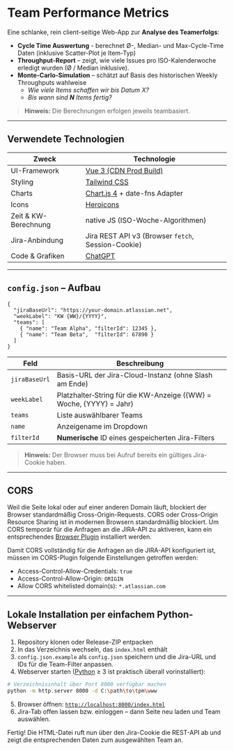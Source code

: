 ﻿# Team Performance Metrics 

Eine schlanke, rein client-seitige Web-App zur **Analyse des Teamerfolgs**:

* **Cycle Time Auswertung** - berechnet Ø-, Median- und Max-Cycle-Time Daten (inklusive Scatter-Plot je Item-Typ)
* **Throughput-Report** – zeigt, wie viele Issues pro ISO-Kalenderwoche erledigt wurden (Ø / Median inklusive).  
* **Monte-Carlo-Simulation** – schätzt auf Basis des historischen Weekly Throughputs wahlweise  
  * _Wie viele Items schaffen wir bis Datum X?_  
  * _Bis wann sind **N** Items fertig?_

> **Hinweis:** Die Berechnungen erfolgen jeweils teambasiert. 

---

## Verwendete Technologien

| Zweck                     | Technologie                                               |
|---------------------------|-----------------------------------------------------------|
| UI-Framework              | [Vue 3 (CDN Prod Build)](https://vuejs.org)               |
| Styling                   | [Tailwind CSS](https://tailwindcss.com)                   |
| Charts                    | [Chart.js 4](https://www.chartjs.org) + date-fns Adapter  |
| Icons                     | [Heroicons](https://heroicons.com)                        |
| Zeit & KW-Berechnung      | native JS (ISO-Woche-Algorithmen)                         |
| Jira-Anbindung            | Jira REST API v3 (Browser `fetch`, Session-Cookie)        |
| Code & Grafiken           | [ChatGPT](https://chatagpt.com)                           |

---

## `config.json` – Aufbau

```jsonc
{
  "jiraBaseUrl": "https://your-domain.atlassian.net",
  "weekLabel": "KW {WW}/{YYYY}",
  "teams": [
    { "name": "Team Alpha", "filterId": 12345 },
    { "name": "Team Beta",  "filterId": 67890 }
  ]
}
````

| Feld          | Beschreibung                                                           |
| ------------- | ---------------------------------------------------------------------- |
| `jiraBaseUrl` | Basis-URL der Jira-Cloud-Instanz (ohne Slash am Ende)                  |
| `weekLabel  ` | Platzhalter‐String für die KW-Anzeige ({WW} = Woche, {YYYY} = Jahr)    |
| `teams`       | Liste auswählbarer Teams                                               |
| `name`        | Anzeigename im Dropdown                                                |
| `filterId`    | **Numerische** ID eines gespeicherten Jira-Filters                     |

> **Hinweis:** Der Browser muss bei Aufruf bereits ein gültiges Jira-Cookie haben.

---

## CORS

Weil die Seite lokal oder auf einer anderen Domain läuft, blockiert der Browser standard­mäßig Cross-Origin-Requests. CORS oder Cross-Origin Resource Sharing ist in modernen Browsern standardmäßig blockiert. Um CORS temporär für die Anfragen an die JIRA-API zu aktiveren, kann ein entsprechendes [Browser Plugin](https://chromewebstore.google.com/detail/allow-cors-access-control/lhobafahddgcelffkeicbaginigeejlf?hl=de) installiert werden. 

Damit CORS vollständig für die Anfragen an die JIRA-API konfiguriert ist, müssen im CORS-Plugin folgende Einstellungen getroffen werden:

* Access-Control-Allow-Credentials: `true`
* Access-Control-Allow-Origin: `ORIGIN`
* Allow CORS whitelisted domain(s): `*.atlassian.com`

---

## Lokale Installation per einfachem Python-Webserver

1. Repository klonen oder Release-ZIP entpacken
2. In das Verzeichnis wechseln, das `index.html` enthält
3. `config.json.example` als `config.json` speichern und die Jira-URL und IDs für die Team-Filter anpassen.   
4. Webserver starten ([Python](https://winpython.github.io) ≥ 3 ist praktisch überall vorinstalliert):

```bash
# Verzeichnisinhalt über Port 8000 verfügbar machen
python -m http.server 8000 -d C:\path\to\tpm\www
```

5. Browser öffnen: [`http://localhost:8000/index.html`](http://localhost:8000/index.html)
6. Jira-Tab offen lassen bzw. einloggen – dann Seite neu laden und Team auswählen.

Fertig! Die HTML-Datei ruft nun über den Jira-Cookie die REST-API ab und zeigt die entsprechenden Daten zum ausgewählten Team an.